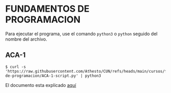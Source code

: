 # FUNDAMENTOS DE PROGRAMACION

Para ejecutar el programa, use el comando `python3` o `python` seguido del nombre del archivo.


## ACA-1

```shell
$ curl -s 'https://raw.githubusercontent.com/Athesto/CUN/refs/heads/main/cursos/fundamentos-de-programacion/ACA-1-script.py' | python3
```

El documento esta explicado [aquí](https://docs.google.com/document/d/1Zvc7S0pE46XbeI_AzB634Ag42bVbHRhuoOwTgJTJ2dw/edit?usp=sharing)

